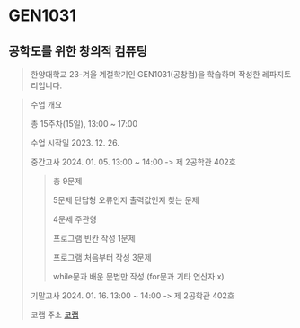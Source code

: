 # GEN1031

## 공학도를 위한 창의적 컴퓨팅

> 한양대학교 23-겨울 계절학기인 GEN1031(공창컴)을 학습하며 작성한 레파지토리입니다.

> 수업 개요
>
> 총 15주차(15일), 13:00 ~ 17:00
> 
> 수업 시작일 2023. 12. 26.
> 
> 중간고사 2024. 01. 05. 13:00 ~ 14:00 -> 제 2공학관 402호
> 
> > 총 9문제
> >
> > 5문제 단답형 오류인지 출력값인지 찾는 문제
> >
> > 4문제 주관형
> >
> > 프로그램 빈칸 작성 1문제
> >
> > 프로그램 처음부터 작성 3문제
> >
> > while문과 배운 문법만 작성 (for문과 기타 연산자 x)
> 
>
> 기말고사 2024. 01. 16. 13:00 ~ 14:00 -> 제 2공학관 402호
> 
> 코랩 주소 [코랩](https://colab.research.google.com/drive/1ZliO2gSZOLuFN0F6QSq9tgI5oGrJklGr#scrollTo=7eEHkkcJbCQP)
